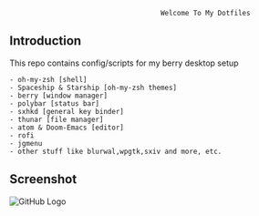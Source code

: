                                          Welcome To My Dotfiles



Introduction
------------

This repo contains config/scripts for my berry desktop setup


	- oh-my-zsh [shell]
	- Spaceship & Starship [oh-my-zsh themes]
	- berry [window manager]
	- polybar [status bar]
	- sxhkd [general key binder]
	- thunar [file manager]
	- atom & Doom-Emacs [editor]
	- rofi
	- jgmenu
	- other stuff like blurwal,wpgtk,sxiv and more, etc.

Screenshot
---------

![GitHub Logo](https://i.imgur.com/6pKS8FJ.png)


